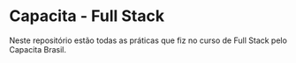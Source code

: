 # Capacita - Full Stack

Neste repositório estão todas as práticas que fiz no curso de Full Stack pelo Capacita Brasil.
